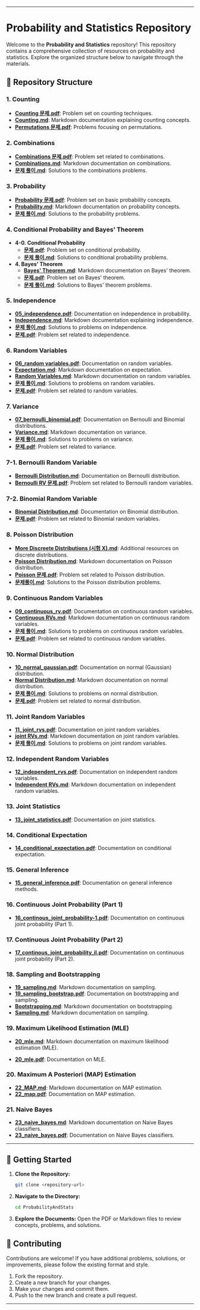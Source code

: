 
---

# Probability and Statistics Repository

Welcome to the **Probability and Statistics** repository! This repository contains a comprehensive collection of resources on probability and statistics. Explore the organized structure below to navigate through the materials.

## 📁 Repository Structure

### 1. **Counting**
- [**Counting 문제.pdf**](./1.Counting/Counting%20문제.pdf): Problem set on counting techniques.
- [**Counting.md**](./1.Counting/Counting.md): Markdown documentation explaining counting concepts.
- [**Permutations 문제.pdf**](./1.Counting/Permutations%20문제.pdf): Problems focusing on permutations.

### 2. **Combinations**
- [**Combinations 문제.pdf**](./2.Combinations/Combinations%20문제.pdf): Problem set related to combinations.
- [**Combinations.md**](./2.Combinations/Combinations.md): Markdown documentation on combinations.
- [**문제 풀이.md**](./2.Combinations/문제%20풀이.md): Solutions to the combinations problems.

### 3. **Probability**
- [**Probability 문제.pdf**](./3.Probability/Probability%20문제.pdf): Problem set on basic probability concepts.
- [**Probability.md**](./3.Probability/Probability.md): Markdown documentation on probability concepts.
- [**문제 풀이.md**](./3.Probability/문제%20풀이.md): Solutions to the probability problems.

### 4. **Conditional Probability and Bayes' Theorem**
- **4-0. Conditional Probability**
  - [**문제.pdf**](./4-0.Conditional_Probability/문제.pdf): Problem set on conditional probability.
  - [**문제 풀이.md**](./4-0.Conditional_Probability/문제%20풀이.md): Solutions to conditional probability problems.
- **4. Bayes' Theorem**
  - [**Bayes' Theorem.md**](./4.Bayes_theorem/Bayes'%20Theorem.md): Markdown documentation on Bayes' theorem.
  - [**문제.pdf**](./4.Bayes_theorem/문제.pdf): Problem set on Bayes' theorem.
  - [**문제 풀이.md**](./4.Bayes_theorem/문제%20풀이.md): Solutions to Bayes' theorem problems.

### 5. **Independence**
- [**05_independence.pdf**](./5.Independence/05_independence.pdf): Documentation on independence in probability.
- [**Independence.md**](./5.Independence/Independence.md): Markdown documentation explaining independence.
- [**문제 풀이.md**](./5.Independence/문제%20풀이.md): Solutions to problems on independence.
- [**문제.pdf**](./5.Independence/문제.pdf): Problem set related to independence.

### 6. **Random Variables**
- [**06_random variables.pdf**](./6.Random_Variables/06_random%20variables.pdf): Documentation on random variables.
- [**Expectation.md**](./6.Random_Variables/Expectation.md): Markdown documentation on expectation.
- [**Random Variables.md**](./6.Random_Variables/Random%20Variables.md): Markdown documentation on random variables.
- [**문제 풀이.md**](./6.Random_Variables/문제%20풀이.md): Solutions to problems on random variables.
- [**문제.pdf**](./6.Random_Variables/문제.pdf): Problem set related to random variables.

### 7. **Variance**
- [**07_bernoulli_binomial.pdf**](./7-0.Variance/07_bernoulli_binomial.pdf): Documentation on Bernoulli and Binomial distributions.
- [**Variance.md**](./7-0.Variance/Variance.md): Markdown documentation on variance.
- [**문제 풀이.md**](./7-0.Variance/문제%20풀이.md): Solutions to problems on variance.
- [**문제.pdf**](./7-0.Variance/문제.pdf): Problem set related to variance.

### 7-1. **Bernoulli Random Variable**
- [**Bernoulli Distribution.md**](./7-1.Bernoulli_RV/Bernoulli%20Distribution.md): Documentation on Bernoulli distribution.
- [**Bernoulli RV 문제.pdf**](./7-1.Bernoulli_RV/Bernoulli%20RV%20문제.pdf): Problem set related to Bernoulli random variables.

### 7-2. **Binomial Random Variable**
- [**Binomial Distribution.md**](./7-2.Binomial_RV/Binomial%20Distribution.md): Documentation on Binomial distribution.
- [**문제.pdf**](./7-2.Binomial_RV/문제.pdf): Problem set related to Binomial random variables.

### 8. **Poisson Distribution**
- [**More Discreete Distributions (시험 X).md**](./8.Poisson/More%20Discreete%20Distributions%20(%EC%82%AC%EC%9D%B4%EC%9E%84%20X).md): Additional resources on discrete distributions.
- [**Poisson Distribution.md**](./8.Poisson/Poisson%20Distribution.md): Markdown documentation on Poisson distribution.
- [**Poisson 문제.pdf**](./8.Poisson/Poisson%20문제.pdf): Problem set related to Poisson distribution.
- [**문제풀이.md**](./8.Poisson/문제풀이.md): Solutions to the Poisson distribution problems.

### 9. **Continuous Random Variables**
- [**09_continuous_rv.pdf**](./9.Continuous_RVs/09_continuous_rv.pdf): Documentation on continuous random variables.
- [**Continuous RVs.md**](./9.Continuous_RVs/Continuous%20RVs.md): Markdown documentation on continuous random variables.
- [**문제 풀이.md**](./9.Continuous_RVs/문제%20풀이.md): Solutions to problems on continuous random variables.
- [**문제.pdf**](./9.Continuous_RVs/문제.pdf): Problem set related to continuous random variables.

### 10. **Normal Distribution**
- [**10_normal_gaussian.pdf**](./10.Normal_RV/10_normal_gaussian.pdf): Documentation on normal (Gaussian) distribution.
- [**Normal Distribution.md**](./10.Normal_RV/Normal%20Distribution.md): Markdown documentation on normal distribution.
- [**문제 풀이.md**](./10.Normal_RV/문제%20풀이.md): Solutions to problems on normal distribution.
- [**문제.pdf**](./10.Normal_RV/문제.pdf): Problem set related to normal distribution.

### 11. **Joint Random Variables**
- [**11_joint_rvs.pdf**](./11.joint_RVs/11_joint_rvs.pdf): Documentation on joint random variables.
- [**joint RVs.md**](./11.joint_RVs/joint%20RVs.md): Markdown documentation on joint random variables.
- [**문제 풀이.md**](./11.joint_RVs/문제%20풀이.md): Solutions to problems on joint random variables.

### 12. **Independent Random Variables**
- [**12_independent_rvs.pdf**](./12.Independent_RVs/12_independent_rvs.pdf): Documentation on independent random variables.
- [**Independent RVs.md**](./12.Independent_RVs/Independent%20RVs.md): Markdown documentation on independent random variables.

### 13. **Joint Statistics**
- [**13_joint_statistics.pdf**](./13.Joint_statistics/13_joint_statistics.pdf): Documentation on joint statistics.

### 14. **Conditional Expectation**
- [**14_conditional_expectation.pdf**](./14.Conditional_expectation/14_conditional_expectation.pdf): Documentation on conditional expectation.

### 15. **General Inference**
- [**15_general_inference.pdf**](./15.General_inference/15_general_inference.pdf): Documentation on general inference methods.

### 16. **Continuous Joint Probability (Part 1)**
- [**16_continous_joint_probability-1.pdf**](./16.Continous_joint_probability-1/16_continous_joint_probability-1.pdf): Documentation on continuous joint probability (Part 1).

### 17. **Continuous Joint Probability (Part 2)**
- [**17_continous_joint_probability_iI.pdf**](./17.Continous_joint_probability-2/17_continous_joint_probability_iI.pdf): Documentation on continuous joint probability (Part 2).

### 18. **Sampling and Bootstrapping**
- [**19_sampling.md**](./19.sampling_bootstrap/19_sampling.md): Markdown documentation on sampling.
- [**19_sampling_bootstrap.pdf**](./19.sampling_bootstrap/19_sampling_bootstrap.pdf): Documentation on bootstrapping and sampling.
- [**Bootstrapping.md**](./19.sampling_bootstrap/Bootstrapping.md): Markdown documentation on bootstrapping.
- [**Sampling.md**](./19.sampling_bootstrap/Sampling.md): Markdown documentation on sampling.

### 19. **Maximum Likelihood Estimation (MLE)**
- [**20_mle.md**](./20.mle/20_mle.md): Markdown documentation on maximum likelihood estimation (MLE).


- [**20_mle.pdf**](./20.mle/20_mle.pdf): Documentation on MLE.

### 20. **Maximum A Posteriori (MAP) Estimation**
- [**22_MAP.md**](./22.map/22_MAP.md): Markdown documentation on MAP estimation.
- [**22_map.pdf**](./22.map/22_map.pdf): Documentation on MAP estimation.

### 21. **Naive Bayes**
- [**23_naive_bayes.md**](./23.naive_bayes/23_naive_bayes.md): Markdown documentation on Naive Bayes classifiers.
- [**23_naive_bayes.pdf**](./23.naive_bayes/23_naive_bayes.pdf): Documentation on Naive Bayes classifiers.

---

## 🚀 Getting Started

1. **Clone the Repository:**
   ```bash
   git clone <repository-url>
   ```

2. **Navigate to the Directory:**
   ```bash
   cd ProbabilityAndStats
   ```

3. **Explore the Documents:**
   Open the PDF or Markdown files to review concepts, problems, and solutions.

## 🤝 Contributing

Contributions are welcome! If you have additional problems, solutions, or improvements, please follow the existing format and style. 

1. Fork the repository.
2. Create a new branch for your changes.
3. Make your changes and commit them.
4. Push to the new branch and create a pull request.

---
